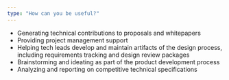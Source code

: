 ```yaml
---
type: "How can you be useful?"
---
```


* Generating technical contributions to proposals and whitepapers
* Providing project management support
* Helping tech leads develop and maintain artifacts of the design process, including requirements tracking and design review packages
* Brainstorming and ideating as part of the product development process
* Analyzing and reporting on competitive technical specifications